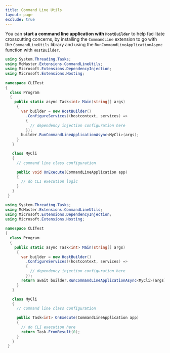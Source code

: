 ```yaml
---
title: Command Line Utils
layout: page
exclude: true
---
```


You can **start a command line application with `HostBuilder`** to help facilitate crosscutting concerns, by installing the `CommandLine` extension to go with the `CommandLineUtils` library and using the `RunCommandLineApplicationAsync` function with `HostBuilder`.
```csharp
using System.Threading.Tasks;  
using McMaster.Extensions.CommandLineUtils;  
using Microsoft.Extensions.DependencyInjection;  
using Microsoft.Extensions.Hosting;  
  
namespace CLITest  
{  
  class Program  
  {  
    public static async Task<int> Main(string[] args)  
     {  
       var builder = new HostBuilder()  
         .ConfigureServices((hostcontext, services) =>  
         {  
           // dependency injection configuration here  
         });  
       builder.RunCommandLineApplicationAsync<MyCli>(args);  
     } 
   }

   class MyCli
   {
     // command line class configuration

     public void OnExecute(CommandLineApplication app)
     {
       // do CLI execution logic
     }
   }
 }
```


```csharp
using System.Threading.Tasks;  
using McMaster.Extensions.CommandLineUtils;  
using Microsoft.Extensions.DependencyInjection;  
using Microsoft.Extensions.Hosting;  
  
namespace CLITest  
{  
  class Program  
  {  
    public static async Task<int> Main(string[] args)  
     {  
       var builder = new HostBuilder()  
         .ConfigureServices((hostcontext, services) =>  
         {  
           // dependency injection configuration here  
         });  
       return await builder.RunCommandLineApplicationAsync<MyCli>(args);  
     } 
   }

   class MyCli
   {
     // command line class configuration

     public Task<int> OnExecute(CommandLineApplication app)
     {
       // do CLI execution here
       return Task.FromResult(0);
     }
   }
 }
```
<!--stackedit_data:
eyJoaXN0b3J5IjpbMTExOTQ4MzMxMSwxMzQ3MDg2NzYzLC0xNT
EyMTg3NDkwXX0=
-->